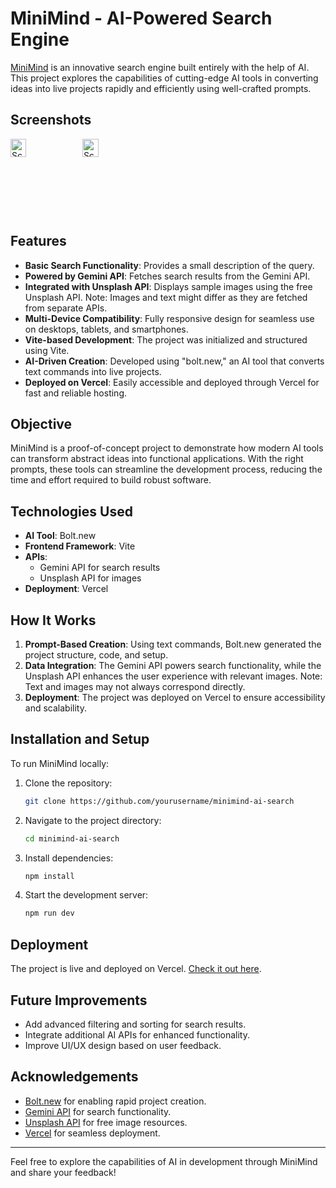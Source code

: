 # MiniMind - AI-Powered Search Engine

[MiniMind](https://minimind-ai-search.vercel.app/) is an innovative search engine built entirely with the help of AI. This project explores the capabilities of cutting-edge AI tools in converting ideas into live projects rapidly and efficiently using well-crafted prompts.

## Screenshots

<div style="display: flex; gap: 10px;">
  <a href="https://minimind-ai-search.vercel.app/" target="_blank">
    <img src="https://i.imgur.com/jeoyxIu.png" alt="Screenshot 1" style="width: 49%;">
  </a>
  <a href="https://minimind-ai-search.vercel.app/" target="_blank">
    <img src="https://i.imgur.com/wBl81zJ.png" alt="Screenshot 2" style="width: 49%;">
  </a>
</div>

## Features

- **Basic Search Functionality**: Provides a small description of the query.
- **Powered by Gemini API**: Fetches search results from the Gemini API.
- **Integrated with Unsplash API**: Displays sample images using the free Unsplash API. Note: Images and text might differ as they are fetched from separate APIs.
- **Multi-Device Compatibility**: Fully responsive design for seamless use on desktops, tablets, and smartphones.
- **Vite-based Development**: The project was initialized and structured using Vite.
- **AI-Driven Creation**: Developed using "bolt.new," an AI tool that converts text commands into live projects.
- **Deployed on Vercel**: Easily accessible and deployed through Vercel for fast and reliable hosting.

## Objective

MiniMind is a proof-of-concept project to demonstrate how modern AI tools can transform abstract ideas into functional applications. With the right prompts, these tools can streamline the development process, reducing the time and effort required to build robust software.

## Technologies Used

- **AI Tool**: Bolt.new
- **Frontend Framework**: Vite
- **APIs**:
  - Gemini API for search results
  - Unsplash API for images
- **Deployment**: Vercel

## How It Works

1. **Prompt-Based Creation**: Using text commands, Bolt.new generated the project structure, code, and setup.
2. **Data Integration**: The Gemini API powers search functionality, while the Unsplash API enhances the user experience with relevant images. Note: Text and images may not always correspond directly.
3. **Deployment**: The project was deployed on Vercel to ensure accessibility and scalability.

## Installation and Setup

To run MiniMind locally:

1. Clone the repository:
   ```bash
   git clone https://github.com/yourusername/minimind-ai-search
   ```
2. Navigate to the project directory:
   ```bash
   cd minimind-ai-search
   ```
3. Install dependencies:
   ```bash
   npm install
   ```
4. Start the development server:
   ```bash
   npm run dev
   ```

## Deployment

The project is live and deployed on Vercel. [Check it out here](https://minimind-ai-search.vercel.app/).

## Future Improvements

- Add advanced filtering and sorting for search results.
- Integrate additional AI APIs for enhanced functionality.
- Improve UI/UX design based on user feedback.

## Acknowledgements

- [Bolt.new](https://bolt.new) for enabling rapid project creation.
- [Gemini API](https://ai.google.dev) for search functionality.
- [Unsplash API](https://unsplash.com/developers) for free image resources.
- [Vercel](https://vercel.com) for seamless deployment.

---

Feel free to explore the capabilities of AI in development through MiniMind and share your feedback!
